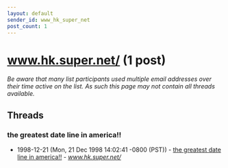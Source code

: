 ```yaml
---
layout: default
sender_id: www_hk_super_net
post_count: 1
---
```


# www.hk.super.net/ (1 post)

_Be aware that many list participants used multiple email addresses over their time active on the list. As such this page may not contain all threads available._

## Threads

### the greatest date line in america!!
+ 1998-12-21 (Mon, 21 Dec 1998 14:02:41 -0800 (PST)) - [the greatest date line in america!!](/archive/1998/12/26a7d0ba02d3a8d542e7fcd18a154458f97c6753a50f255d3a0d1f08f0e54824) - _www.hk.super.net/_

